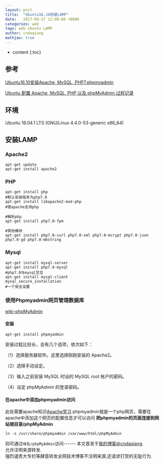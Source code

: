 ```yaml
---
layout: post
title:  "Ubuntu16.10搭建LAMP"
date:   2017-09-27 12:00:00 +0800
categories: web
tags: web ubuntu LAMP
author: cndaqiang
mathjax: true
---
```

* content
{:toc}





## 参考
[Ubuntu16.10安装Apache, MySQL, PHP7,phpmyadmin](https://zhuanlan.zhihu.com/p/26642845)

[Ubuntu 配置 Apache, MySQL, PHP 以及 phpMyAdmin 过程记录](https://www.renfei.org/blog/set-up-apache-mysql-php-phpmyadmin-on-ubuntu-server.html)
## 环境
Ubuntu 16.04.1 LTS (GNU/Linux 4.4.0-53-generic x86_64)
## 安装LAMP
### Apache2

```
apt-get update
apt-get install apache2
```
### PHP
```
apt-get install php
#默认安装版本为php7.0
apt-get install libapache2-mod-php
#使apache支持php

#解析php
apt-get install php7.0-fpm  

#其他模块
apt-get install php7.0-curl php7.0-xml php7.0-mcrypt php7.0-json php7.0-gd php7.0-mbstring  
```
### Mysql

```
apt-get install mysql-server
apt-get install php7.0-mysql
#php7.0与mysql交互
apt-get install mysql-client
mysql_secure_installation
#一个安全设置
```
### 使用Phpmyadmin网页管理数据库
[wiki-phpMyAdmin](https://zh.wikipedia.org/wiki/PhpMyAdmin)
#### 安装
```
apt-get install phpmyadmin
```
安装过程比较长，会有几个选项，依次如下：

（1）选择服务器软件。这里选择刚刚安装的 Apache2。

（2）选择手动设定。

（3）输入之前安装 MySQL 时设的 MySQL root 账户的密码。

（4）设定 phpMyAdmin 的登录密码。
#### 在apache中添加phpmyadmin访问
此处需要apache知识[Apache学习](/2017/09/27/apache/)
phpmyadmin就是一个php网页，需要在apache中添加这个网页的配置信息才可以访问
**把phpmyadmin的页面连接到网站根目录/phpMyAdmin**
```
ln -s /usr/share/phpmyadmin /var/www/html/phpMyAdmin
```
则可通过`域名/phpMyAdmin`访问------
本文首发于[我的博客@cndaqiang](https://cndaqiang.github.io/).<br>
允许注明来源转发.<br>
强烈谴责大专栏等肆意转发全网技术博客不注明来源,还请求打赏的无耻行为.
